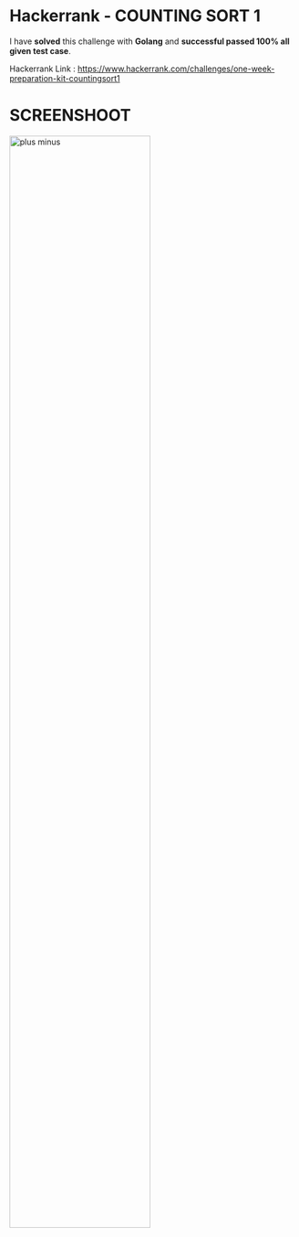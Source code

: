 # Hackerrank - COUNTING SORT 1
I have **solved** this challenge with **Golang** and **successful passed 100% all given test case**.

Hackerrank Link : https://www.hackerrank.com/challenges/one-week-preparation-kit-countingsort1

# SCREENSHOOT
<img style="width:70%;" alt="plus minus" src="" />